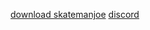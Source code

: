 
<a class="button-f2h6uQ filledBrand-3fai8P filledDefault-25rIra buttonHeightTall-Yz4Cm8 unpaired-GdFe-D" href="//www.mediafire.com/file/8v8cfke1684w4es/Build_1.8_3.zip/file" tabindex="0">download skatemanjoe</a>
<a class="button-f2h6uQ filledBrand-3fai8P filledDefault-25rIra buttonHeightTall-Yz4Cm8 unpaired-GdFe-D" href="//discord.gg/xbh3BCN82T" tabindex="0">discord</a>
